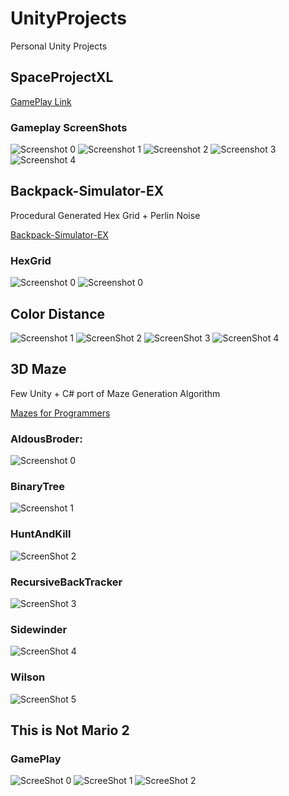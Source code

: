 # UnityProjects
Personal Unity Projects

## SpaceProjectXL

[GamePlay Link](legav.itch.io/spaceprojectdemo)

### Gameplay ScreenShots
![Screenshot 0](https://cdn.discordapp.com/attachments/329460036684218373/727618106737950901/sceenshot.PNG)
![Screenshot 1](https://cdn.discordapp.com/attachments/329460036684218373/727616393763094599/screenshot3.PNG)
![Screenshot 2](https://cdn.discordapp.com/attachments/329460036684218373/727616397760397394/screenshot2.PNG)
![Screenshot 3](https://cdn.discordapp.com/attachments/329460036684218373/727616398947516456/screenshot.PNG)
![Screenshot 4](https://cdn.discordapp.com/attachments/329460036684218373/727533211462271076/test.PNG)

## Backpack-Simulator-EX

Procedural Generated Hex Grid + Perlin Noise 

[Backpack-Simulator-EX](https://dev.azure.com/ray810815/Backpack-Simulator-EX)

### HexGrid
![Screenshot 0](Zoom.PNG)
![Screenshot 0](Grid.PNG)

## Color Distance

![Screenshot 1](HeartTexture.jpg)
![ScreenShot 2](ColorDistance2.PNG)
![ScreenShot 3](TileTexture.png)
![ScreenShot 4](ColorDistance.PNG)

## 3D Maze

Few Unity + C# port of Maze Generation Algorithm

[Mazes for Programmers](https://pragprog.com/titles/jbmaze/mazes-for-programmers/)

### AldousBroder:

![Screenshot 0](AldousBroder.PNG)

### BinaryTree

![Screenshot 1](BinaryTree.PNG)

### HuntAndKill

![ScreenShot 2](HuntAndKill.PNG)

### RecursiveBackTracker

![ScreenShot 3](RecursiveBackTracker.PNG)

### Sidewinder

![ScreenShot 4](Sidewinder.PNG)

### Wilson

![ScreenShot 5](Wilson.PNG)

## This is Not Mario 2

### GamePlay
![ScreeShot 0](Stage1.PNG)
![ScreeShot 1](Stage1-1.PNG)
![ScreeShot 2](Stage1-2.PNG)
